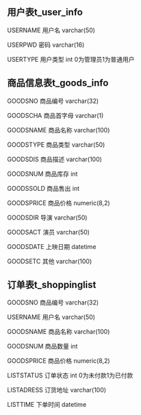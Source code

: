 ## 用户表t_user_info

USERNAME	用户名		varchar(50)

USERPWD	密码		varchar(16)

USERTYPE	用户类型 	int	0为管理员1为普通用户




## 商品信息表t_goods_info

GOODSNO		商品编号		varchar(32)

GOODSCHA		商品首字母	varchar(1)

GOODSNAME	商品名称		varchar(100)

GOODSTYPE		商品类型		varchar(50)

GOODSDIS		商品描述		varchar(100)

GOODSNUM		商品库存		int

GOODSSOLD	商品售出		int

GOODSPRICE 	商品价格		numeric(8,2)

GOODSDIR		导演		varchar(50)

GOODSACT		演员		varchar(50)

GOODSDATE		上映日期		datetime

GOODSETC	 	其他		varchar(100)



## 订单表t_shoppinglist

GOODSNO		商品编号		varchar(32)

USERNAME		用户名		varchar(50)

GOODSNAME	商品名称		varchar(100)

GOODSNUM		商品数量		int

GOODSPRICE	商品价格		numeric(8,2)

LISTSTATUS		订单状态		int	0为未付款1为已付款

LISTADRESS		订货地址		varchar(100)

LISTTIME		下单时间		datetime

